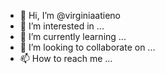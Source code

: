 - 👋 Hi, I’m @virginiaatieno
- 👀 I’m interested in ...
- 🌱 I’m currently learning ...
- 💞️ I’m looking to collaborate on ...
- 📫 How to reach me ...

<!---
virginiaatieno/virginiaatieno is a ✨ special ✨ repository because its `README.md` (this file) appears on your GitHub profile.
You can click the Preview link to take a look at your changes.
--->
